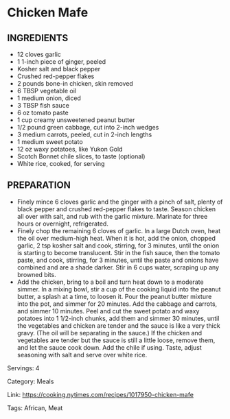 # Chicken Mafe

## INGREDIENTS

- 12 cloves garlic
- 1 1-inch piece of ginger, peeled
- Kosher salt and black pepper
- Crushed red-pepper flakes
- 2 pounds bone-in chicken, skin removed
- 6 TBSP vegetable oil
- 1 medium onion, diced
- 3 TBSP fish sauce
- 6 oz tomato paste
- 1 cup creamy unsweetened peanut butter
- 1/2 pound green cabbage, cut into 2-inch wedges
- 3 medium carrots, peeled, cut in 2-inch lengths
- 1 medium sweet potato
- 12 oz waxy potatoes, like Yukon Gold
- Scotch Bonnet chile slices, to taste (optional)
- White rice, cooked, for serving

## PREPARATION

- Finely mince 6 cloves garlic and the ginger with a pinch of salt, plenty of black pepper and crushed red-pepper flakes to taste. Season chicken all over with salt, and rub with the garlic mixture. Marinate for three hours or overnight, refrigerated.
- Finely chop the remaining 6 cloves of garlic. In a large Dutch oven, heat the oil over medium-high heat. When it is hot, add the onion, chopped garlic, 2 tsp kosher salt and cook, stirring, for 3 minutes, until the onion is starting to become translucent. Stir in the fish sauce, then the tomato paste, and cook, stirring, for 3 minutes, until the paste and onions have combined and are a shade darker. Stir in 6 cups water, scraping up any browned bits.
- Add the chicken, bring to a boil and turn heat down to a moderate simmer. In a mixing bowl, stir a cup of the cooking liquid into the peanut butter, a splash at a time, to loosen it. Pour the peanut butter mixture into the pot, and simmer for 20 minutes. Add the cabbage and carrots, and simmer 10 minutes. Peel and cut the sweet potato and waxy potatoes into 1 1/2-inch chunks, add them and simmer 30 minutes, until the vegetables and chicken are tender and the sauce is like a very thick gravy. (The oil will be separating in the sauce.) If the chicken and vegetables are tender but the sauce is still a little loose, remove them, and let the sauce cook down. Add the chile if using. Taste, adjust seasoning with salt and serve over white rice.

Servings: 4

Category: Meals

Link: https://cooking.nytimes.com/recipes/1017950-chicken-mafe

Tags: African, Meat

